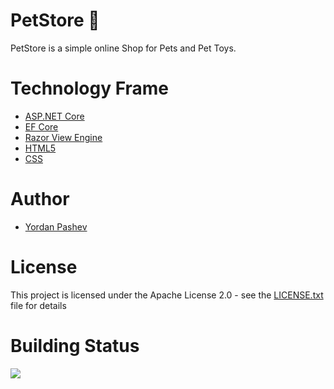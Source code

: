 # PetStore :dog:
PetStore is a simple online Shop for Pets and Pet Toys.

# Technology Frame
- [ASP.NET Core](https://github.com/dotnet/aspnetcore)
- [EF Core](https://github.com/dotnet/efcore)
- [Razor View Engine](https://github.com/Antaris/RazorEngine)
- [HTML5](https://github.com/dotnet/aspnetcore)
- [CSS](https://github.com/css)

# Author
- [Yordan Pashev](https://github.com/YordanPashev)

# License
This project is licensed under the Apache License 2.0 - see the [LICENSE.txt](https://github.com/YordanPashev/PetStore/blob/main/LICENSE) file for details


# Building Status
![](https://img.shields.io/static/v1?label=Status&message=In%20Progress&color=red&style=plastic&logo=visual-studio)
